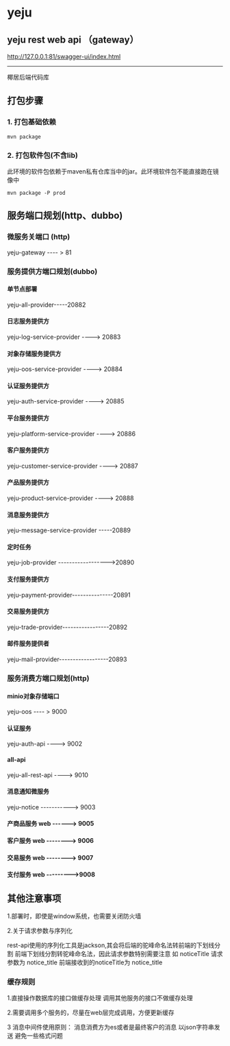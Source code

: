 # yeju

## yeju rest web api （gateway）

http://127.0.0.1:81/swagger-ui/index.html

-----------------------------------
椰居后端代码库

## 打包步骤

### 1. 打包基础依赖

```shell
mvn package
```

### 2. 打包软件包(不含lib)

此环境的软件包依赖于maven私有仓库当中的jar。此环境软件包不能直接跑在镜像中

```shell
mvn package -P prod
```

## 服务端口规划(http、dubbo)

### 微服务关端口 (http)

yeju-gateway ---- > 81

### 服务提供方端口规划(dubbo)

#### 单节点部署

yeju-all-provider-----20882

#### 日志服务提供方

yeju-log-service-provider ----> 20883

#### 对象存储服务提供方

yeju-oos-service-provider ----> 20884

#### 认证服务提供方

yeju-auth-service-provider ----> 20885

#### 平台服务提供方

yeju-platform-service-provider ----> 20886

#### 客户服务提供方

yeju-customer-service-provider ----> 20887

#### 产品服务提供方

yeju-product-service-provider ----> 20888

#### 消息服务提供方

yeju-message-service-provider -----20889

#### 定时任务

yeju-job-provider ------------------>20890

#### 支付服务提供方

yeju-payment-provider---------------20891

#### 交易服务提供方

yeju-trade-provider-----------------20892

#### 邮件服务提供者

yeju-mail-provider------------------20893

### 服务消费方端口规划(http)

#### minio对象存储端口

yeju-oos ---- > 9000

#### 认证服务

yeju-auth-api ----> 9002

#### all-api

yeju-all-rest-api ----> 9010

#### 消息通知微服务

yeju-notice -----------> 9003

#### 产商品服务 web ------> 9005

#### 客户服务 web --------> 9006

#### 交易服务 web --------> 9007

#### 支付服务 web --------->9008

## 其他注意事项

1.部署时，即使是window系统，也需要关闭防火墙

2.关于请求参数与序列化

rest-api使用的序列化工具是jackson,其会将后端的驼峰命名法转前端的下划线分割 前端下划线分割转驼峰命名法，因此请求参数特别需要注意 如 noticeTitle 请求参数为 notice_title
前端接收到的noticeTitle为 notice_title

### 缓存规则

1.直接操作数据库的接口做缓存处理 调用其他服务的接口不做缓存处理

2.需要调用多个服务的，尽量在web层完成调用，方便更新缓存

3 消息中间件使用原则： 消息消费方为es或者是最终客户的消息 以json字符串发送 避免一些格式问题

